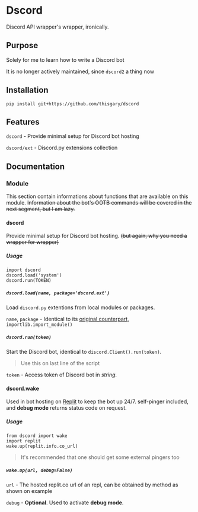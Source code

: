 # Dscord

Discord API wrapper's wrapper, ironically.

## Purpose

Solely for me to learn how to write a Discord bot

It is no longer actively maintained, since `dscord2` a thing now

## Installation

    pip install git+https://github.com/thisgary/dscord

## Features

`dscord` - Provide minimal setup for Discord bot hosting

`dscord/ext` - Discord.py extensions collection

## Documentation

### Module

This section contain informations about functions that are available on this module. 
~~Information about the bot's OOTB commands will be covered in the next segment, but I am lazy.~~

#### dscord

Provide minimal setup for Discord bot hosting.
~~(but again, why you need a wrapper for wrapper)~~ 

##### Usage

    import dscord
    dscord.load('system')
    dscord.run(TOKEN)

##### `dscord.load(name, package='dscord.ext')`

Load `discord.py` extentions from local modules or packages.

`name`, `package` - Identical to its [original counterpart](https://docs.python.org/3/library/importlib.html#importlib.import_module), `importlib.import_module()`

##### `dscord.run(token)`

Start the Discord bot, identical to `discord.Client().run(token)`.

> Use this on last line of the script

`token` - Access token of Discord bot in *string*.

#### dscord.wake

Used in bot hosting on [Replit](https://replit.com) to keep the bot up 24/7. self-pinger included, and **debug mode** returns status code on request.

##### Usage

    from dscord import wake
    import replit
    wake.up(replit.info.co_url)

> It's recommended that one should get some external pingers too
    
##### `wake.up(url, debug=False)`

`url` - The hosted replit.co url of an repl, can be obtained by method as shown on example

`debug` - **Optional**. Used to activate **debug mode**.

